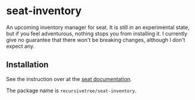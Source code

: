 # seat-inventory
An upcoming inventory manager for seat. It is still in an experimental state, but if you feel adventurous, nothing stops
you from installing it. I currently give no guarantee that there won't be breaking changes, although I don't expect any.

## Installation
See the instruction over at the [seat documentation](https://eveseat.github.io/docs/community_packages/).

The package name is `recursivetree/seat-inventory`.
